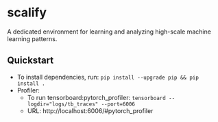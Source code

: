 # scalify

A dedicated environment for learning and analyzing high-scale machine learning patterns.

## Quickstart

* To install dependencies, run: `pip install --upgrade pip && pip install .`
* Profiler:
    * To run tensorboard:pytorch_profiler: `tensorboard --logdir="logs/tb_traces" --port=6006`
    * URL: http://localhost:6006/#pytorch_profiler